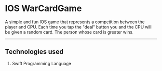 # IOS WarCardGame
A simple and fun IOS game that represents a competition between the player and CPU.
Each time you tap the "deal" button you and the CPU will be given a random card. The person whose card is greater wins.
_______________________
## Technologies used
1. Swift Programming Language
